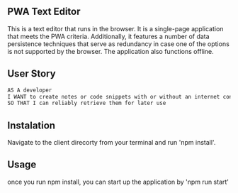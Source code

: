 ## PWA Text Editor


This is a text editor that runs in the browser. It is a single-page application that meets the PWA criteria. 
Additionally, it features a number of data persistence techniques that serve as redundancy in case one of the options is not supported by the browser. The application also functions offline.

## User Story

```md
AS A developer
I WANT to create notes or code snippets with or without an internet connection
SO THAT I can reliably retrieve them for later use
```

## Instalation 

Navigate to the client direcorty from your terminal and run 'npm install'.

## Usage

once you run npm install, you can start up the application by 'npm run start'

